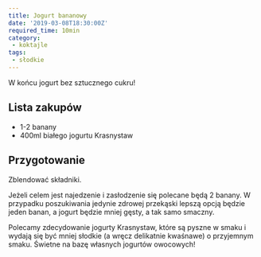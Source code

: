 ```yaml
---
title: Jogurt bananowy
date: '2019-03-08T18:30:00Z'
required_time: 10min
category:
 - koktajle
tags:
 - słodkie
---
```


W końcu jogurt bez sztucznego cukru!

<!---- splitter ---->

## Lista zakupów

- 1-2 banany
- 400ml białego jogurtu Krasnystaw

<!---- splitter ---->

## Przygotowanie

Zblendować składniki.

Jeżeli celem jest najedzenie i zasłodzenie się polecane będą 2 banany. W przypadku poszukiwania jedynie zdrowej przekąski lepszą opcją będzie jeden banan, a jogurt będzie mniej gęsty, a tak samo smaczny.

Polecamy zdecydowanie jogurty Krasnystaw, które są pyszne w smaku i wydają się być mniej słodkie (a wręcz delikatnie kwaśnawe) o przyjemnym smaku. Świetne na bazę własnych jogurtów owocowych!
